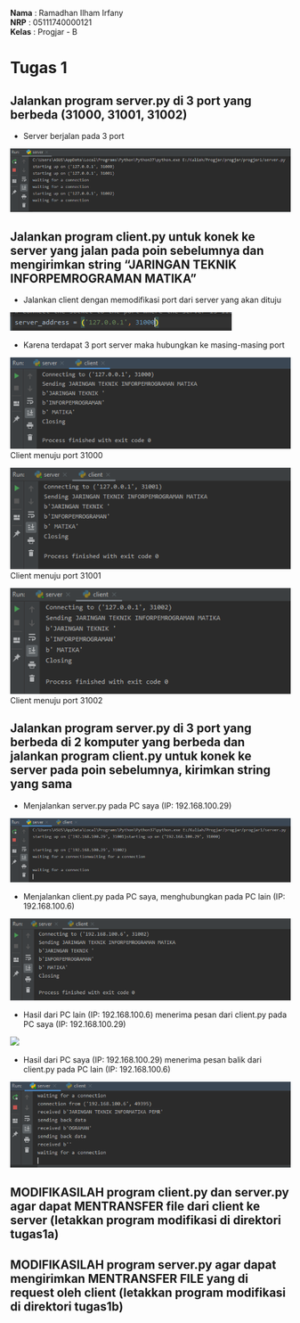 **Nama**  : Ramadhan Ilham Irfany<br>
**NRP**   : 05111740000121<br>
**Kelas** : Progjar - B

# Tugas 1
## Jalankan program server.py di 3 port yang berbeda (31000, 31001, 31002)
- Server berjalan pada 3 port

![](Dokumentasi/server_3port.png)


## Jalankan program client.py untuk konek ke server yang jalan pada poin sebelumnya dan mengirimkan string “JARINGAN TEKNIK INFORPEMROGRAMAN MATIKA” 
- Jalankan client dengan memodifikasi port dari server yang akan dituju

![](Dokumentasi/adjust_port.png)

- Karena terdapat 3 port server maka hubungkan ke masing-masing port

![](Dokumentasi/client31000.png)
Client menuju port 31000

![](Dokumentasi/client31001.png)
Client menuju port 31001

![](Dokumentasi/client31002.png)
Client menuju port 31002


## Jalankan program server.py di 3 port yang berbeda di 2 komputer yang berbeda dan jalankan program client.py untuk konek ke server pada poin sebelumnya, kirimkan string yang sama

- Menjalankan server.py pada PC saya (IP: 192.168.100.29)

![](Dokumentasi/server_ip.png)

- Menjalankan client.py pada PC saya, menghubungkan pada PC lain (IP: 192.168.100.6)

![](Dokumentasi/client_ip.png)

- Hasil dari PC lain (IP: 192.168.100.6) menerima pesan dari client.py pada PC saya (IP: 192.168.100.29)

![](Dokumentasi/server_lain.png)

- Hasil dari PC saya (IP: 192.168.100.29) menerima pesan balik dari client.py pada PC lain (IP: 192.168.100.6)
 
 ![](Dokumentasi/server_ip_connected.png)

## MODIFIKASILAH program client.py dan server.py agar dapat MENTRANSFER file dari client ke server (letakkan program modifikasi di direktori tugas1a)


## MODIFIKASILAH program server.py agar dapat mengirimkan MENTRANSFER FILE yang di request oleh client (letakkan program modifikasi di direktori tugas1b) 

